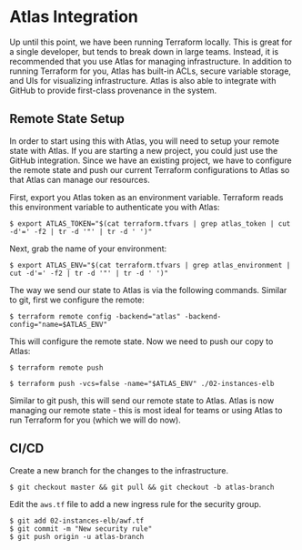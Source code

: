 Atlas Integration
=================
Up until this point, we have been running Terraform locally. This is great for a single developer, but tends to break down in large teams. Instead, it is recommended that you use Atlas for managing infrastructure. In addition to running Terraform for you, Atlas has built-in ACLs, secure variable storage, and UIs for visualizing infrastructure. Atlas is also able to integrate with GitHub to provide first-class provenance in the system.

Remote State Setup
------------------

In order to start using this with Atlas, you will need to setup your remote state with Atlas. If you are starting a new project, you could just use the GitHub integration. Since we have an existing project, we have to configure the remote state and push our current Terraform configurations to Atlas so that Atlas can manage our resources.

First, export you Atlas token as an environment variable. Terraform reads this environment variable to authenticate you with Atlas:
```
$ export ATLAS_TOKEN="$(cat terraform.tfvars | grep atlas_token | cut -d'=' -f2 | tr -d '"' | tr -d ' ')"
```

Next, grab the name of your environment:
```
$ export ATLAS_ENV="$(cat terraform.tfvars | grep atlas_environment | cut -d'=' -f2 | tr -d '"' | tr -d ' ')"
```

The way we send our state to Atlas is via the following commands. Similar to git, first we configure the remote:
```
$ terraform remote config -backend="atlas" -backend-config="name=$ATLAS_ENV"
```

This will configure the remote state. Now we need to push our copy to Atlas:
```
$ terraform remote push

$ terraform push -vcs=false -name="$ATLAS_ENV" ./02-instances-elb
```

Similar to git push, this will send our remote state to Atlas. Atlas is now managing our remote state - this is most ideal for teams or using Atlas to run Terraform for you (which we will do now).

CI/CD
-----

Create a new branch for the changes to the infrastructure.

```
$ git checkout master && git pull && git checkout -b atlas-branch
```

Edit the `aws.tf` file to add a new ingress rule for the security group.

```
$ git add 02-instances-elb/awf.tf
$ git commit -m "New security rule"
$ git push origin -u atlas-branch
```
